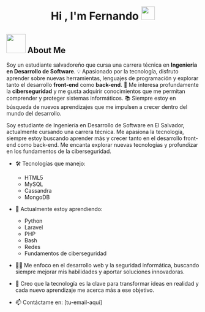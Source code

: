 <h1 align="center"><b>Hi , I'm Fernando </b><img src="https://media.giphy.com/media/hvRJCLFzcasrR4ia7z/giphy.gif" width="35"></h1>

## <picture><img src = "https://github.com/7oSkaaa/7oSkaaa/blob/main/Images/about_me.gif?raw=true" width = 50px></picture> About Me

Soy un estudiante salvadoreño que cursa una carrera técnica en **Ingeniería en Desarrollo de Software**. 💡 Apasionado por la tecnología, disfruto aprender sobre nuevas herramientas, lenguajes de programación y explorar tanto el desarrollo **front-end** como **back-end**. 🔐 Me interesa profundamente la **ciberseguridad** y me gusta adquirir conocimientos que me permitan comprender y proteger sistemas informáticos. 📚 Siempre estoy en búsqueda de nuevos aprendizajes que me impulsen a crecer dentro del mundo del desarrollo.

Soy estudiante de Ingeniería en Desarrollo de Software en El Salvador, actualmente cursando una carrera técnica. Me apasiona la tecnología, siempre estoy buscando aprender más y crecer tanto en el desarrollo front-end como back-end. Me encanta explorar nuevas tecnologías y profundizar en los fundamentos de la ciberseguridad.

- 🛠 Tecnologías que manejo:
  -  HTML5  
  -  MySQL  
  -  Cassandra  
  -  MongoDB 

- 🌱 Actualmente estoy aprendiendo:
  -  Python  
  -  Laravel    
  -  PHP
  -  Bash
  -  Redes
  -  Fundamentos de ciberseguridad

- 👨‍💻 Me enfoco en el desarrollo web y la seguridad informática, buscando siempre mejorar mis habilidades y aportar soluciones innovadoras.

- 🚀 Creo que la tecnología es la clave para transformar ideas en realidad y cada nuevo aprendizaje me acerca más a ese objetivo.

- 📫 Contáctame en: [tu-email-aqui]



